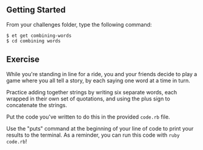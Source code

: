 ## Getting Started

From your challenges folder, type the following command:

```
$ et get combining-words
$ cd combining words
```

## Exercise

While you're standing in line for a ride, you and your friends decide to play a game where you all tell a story, by each saying one word at a time in turn.

Practice adding together strings by writing six separate words, each wrapped in their own set of quotations, and using the plus sign to concatenate the strings.

Put the code you've written to do this in the provided `code.rb` file.

Use the "puts" command at the beginning of your line of code to print your results to the terminal. As a reminder, you can run this code with `ruby code.rb`!
